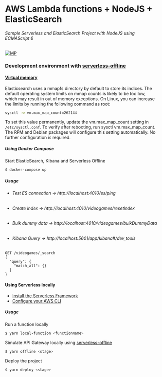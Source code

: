# AWS Lambda functions + NodeJS + ElasticSearch 
######  Sample Serverless and ElasticSearch Project with NodeJS using ECMAScript 6

[![MP](https://sistemaglobal.com.ar/assets/images/logoTeckelBit.png)](http://mpielvitori.github.io/)

### Development environment with [serverless-offline](https://github.com/dherault/serverless-offline)

#### [Virtual memory](https://www.elastic.co/guide/en/elasticsearch/reference/current/vm-max-map-count.html)
Elasticsearch uses a mmapfs directory by default to store its indices. The default operating system limits on mmap counts is likely to be too low, which may result in out of memory exceptions.
On Linux, you can increase the limits by running the following command as root:
```sh
sysctl -w vm.max_map_count=262144
```
To set this value permanently, update the vm.max_map_count setting in ```/etc/sysctl.conf```. To verify after rebooting, run sysctl vm.max_map_count.
The RPM and Debian packages will configure this setting automatically. No further configuration is required.

##### Using Docker Compose
Start ElasticSearch, Kibana and Serverless Offline
```sh
$ docker-compose up
```
##### Usage
- ###### Test ES connection -> http://localhost:4010/es/ping
- ###### Create index       -> http://localhost:4010/videogames/resetIndex
- ###### Bulk dummy data    -> http://localhost:4010/videogames/bulkDummyData
- ###### Kibana Query    -> http://localhost:5601/app/kibana#/dev_tools
```
GET /videogames/_search
{
  "query": {
    "match_all": {}
  }
}
```
#### Using Serverless locally
- [Install the Serverless Framework](https://serverless.com/framework/docs/providers/aws/guide/installation/)
- [Configure your AWS CLI](https://serverless.com/framework/docs/providers/aws/guide/credentials/)
##### Usage
Run a function locally

``` bash
$ yarn local-function <functionName>
```

Simulate API Gateway locally using [serverless-offline](https://github.com/dherault/serverless-offline)

``` bash
$ yarn offline <stage>
```

Deploy the project

``` bash
$ yarn deploy <stage>
```

